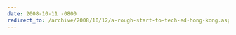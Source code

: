 ```yaml
---
date: 2008-10-11 -0800
redirect_to: /archive/2008/10/12/a-rough-start-to-tech-ed-hong-kong.aspx/
---
```

